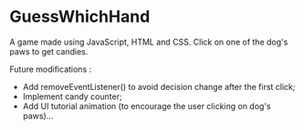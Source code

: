 # GuessWhichHand
A game made using JavaScript, HTML and CSS.
Click on one of the dog's paws to get candies.

Future modifications : 
- Add removeEventListener() to avoid decision change after the first click;
- Implement candy counter;
- Add UI tutorial animation (to encourage the user clicking on dog's paws)...
